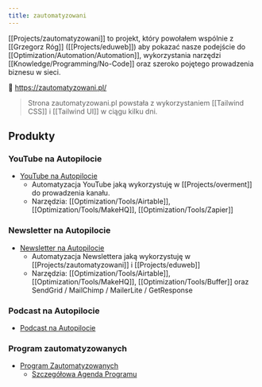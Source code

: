 ```yaml
---
title: zautomatyzowani
---
```


[[Projects/zautomatyzowani]] to projekt, który powołałem wspólnie z [[Grzegorz Róg]] ([[Projects/eduweb]]) aby pokazać nasze podejście do [[Optimization/Automation/Automation]], wykorzystania narzędzi [[Knowledge/Programming/No-Code]] oraz szeroko pojętego prowadzenia biznesu w sieci. 

🔗 https://zautomatyzowani.pl/

> Strona zautomatyzowani.pl powstała z wykorzystaniem [[Tailwind CSS]] i [[Tailwind UI]] w ciągu kilku dni.

## Produkty
### YouTube na Autopilocie
- [YouTube na Autopilocie](https://youtube.zautomatyzowani.pl)
	- Automatyzacja YouTube jaką wykorzystuję w [[Projects/overment]] do prowadzenia kanału. 
	- Narzędzia: [[Optimization/Tools/Airtable]], [[Optimization/Tools/MakeHQ]], [[Optimization/Tools/Zapier]]

### Newsletter na Autopilocie
- [Newsletter na Autopilocie](http://newsletter.zautomatyzowani.pl)
	- Automatyzacja Newslettera jaką wykorzystuję w [[Projects/zautomatyzowani]] i [[Projects/eduweb]]
	- Narzędzia: [[Optimization/Tools/Airtable]], [[Optimization/Tools/MakeHQ]], [[Optimization/Tools/Buffer]] oraz SendGrid / MailChimp / MailerLite / GetResponse

### Podcast na Autopilocie
- [Podcast na Autopilocie](https://podcast.zautomatyzowani.pl)

### Program zautomatyzowanych
- [Program Zautomatyzowanych](https://zautomatyzowani.pl/program)
	- [Szczegółowa Agenda Programu](https://www.notion.so/automatyzacje/Program-Marketing-i-Biznes-na-Autopilocie-571a840aefef4d7e8502fd28a282ad67)